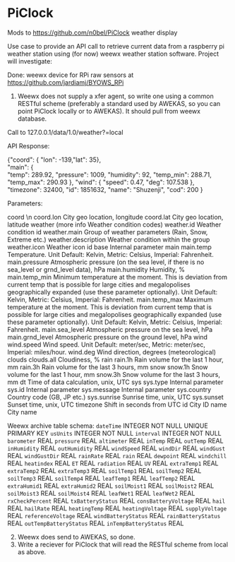 # PiClock
Mods to https://github.com/n0bel/PiClock weather display

Use case to provide an API call to retrieve current data from a raspberry pi weather station using (for now) weewx weather station software. Project will investigate:

Done: weewx device for RPi raw sensors at https://github.com/jardiamj/BYOWS_RPi

1. Weewx does not supply a xfer agent, so write one using a common RESTful scheme (preferably a standard used by AWEKAS, so you can point PiClock locally or to AWEKAS). It should pull from weewx database.

Call to 127.0.0.1/data/1.0/weather?=local

API Response:

{"coord": { "lon": -139,"lat": 35},  
  "main": {  
    "temp": 289.92,
    "pressure": 1009,
    "humidity": 92,
    "temp_min": 288.71,
    "temp_max": 290.93
  },
  "wind": {
    "speed": 0.47,
    "deg": 107.538
  },
  "timezone": 32400,
  "id": 1851632,
  "name": "Shuzenji",
  "cod": 200
}



Parameters:

coord \n
coord.lon City geo location, longitude
coord.lat City geo location, latitude
weather (more info Weather condition codes)
weather.id Weather condition id
weather.main Group of weather parameters (Rain, Snow, Extreme etc.)
weather.description Weather condition within the group
weather.icon Weather icon id
base Internal parameter
main
main.temp Temperature. Unit Default: Kelvin, Metric: Celsius, Imperial: Fahrenheit.
main.pressure Atmospheric pressure (on the sea level, if there is no sea_level or grnd_level data), hPa
main.humidity Humidity, %
main.temp_min Minimum temperature at the moment. This is deviation from current temp that is possible for large cities and megalopolises geographically expanded (use these parameter optionally). Unit Default: Kelvin, Metric: Celsius, Imperial: Fahrenheit.
main.temp_max Maximum temperature at the moment. This is deviation from current temp that is possible for large cities and megalopolises geographically expanded (use these parameter optionally). Unit Default: Kelvin, Metric: Celsius, Imperial: Fahrenheit.
main.sea_level Atmospheric pressure on the sea level, hPa
main.grnd_level Atmospheric pressure on the ground level, hPa
wind
wind.speed Wind speed. Unit Default: meter/sec, Metric: meter/sec, Imperial: miles/hour.
wind.deg Wind direction, degrees (meteorological)
clouds
clouds.all Cloudiness, %
rain
rain.1h Rain volume for the last 1 hour, mm
rain.3h Rain volume for the last 3 hours, mm
snow
snow.1h Snow volume for the last 1 hour, mm
snow.3h Snow volume for the last 3 hours, mm
dt Time of data calculation, unix, UTC
sys
sys.type Internal parameter
sys.id Internal parameter
sys.message Internal parameter
sys.country Country code (GB, JP etc.)
sys.sunrise Sunrise time, unix, UTC
sys.sunset Sunset time, unix, UTC
timezone Shift in seconds from UTC
id City ID
name City name

Weewx archive table schema:
`dateTime` INTEGER NOT NULL UNIQUE PRIMARY KEY
`usUnits` INTEGER NOT NULL
`interval` INTEGER NOT NULL
`barometer` REAL
`pressure` REAL
`altimeter` REAL
`inTemp` REAL
`outTemp` REAL
`inHumidity` REAL
`outHumidity` REAL
`windSpeed` REAL
`windDir` REAL
`windGust` REAL
`windGustDir` REAL
`rainRate` REAL
`rain` REAL
`dewpoint` REAL
`windchill` REAL
`heatindex` REAL
`ET` REAL
`radiation` REAL
`UV` REAL
`extraTemp1` REAL
`extraTemp2` REAL
`extraTemp3` REAL
`soilTemp1` REAL
`soilTemp2` REAL
`soilTemp3` REAL
`soilTemp4` REAL
`leafTemp1` REAL
`leafTemp2` REAL
`extraHumid1` REAL
`extraHumid2` REAL
`soilMoist1` REAL
`soilMoist2` REAL
`soilMoist3` REAL
`soilMoist4` REAL
`leafWet1` REAL
`leafWet2` REAL
`rxCheckPercent` REAL
`txBatteryStatus` REAL
`consBatteryVoltage` REAL
`hail` REAL
`hailRate` REAL
`heatingTemp` REAL
`heatingVoltage` REAL
`supplyVoltage` REAL
`referenceVoltage` REAL
`windBatteryStatus` REAL
`rainBatteryStatus` REAL
`outTempBatteryStatus` REAL
`inTempBatteryStatus` REAL


2. Weewx does send to AWEKAS, so done.
3. Write a reciever for PiClock that will read the RESTful scheme from local as above.
